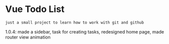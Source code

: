 # Vue Todo List
```
just a small project to learn how to work with git and github
```

1.0.4: made a sidebar, task for creating tasks, redesigned home page, made router view animation